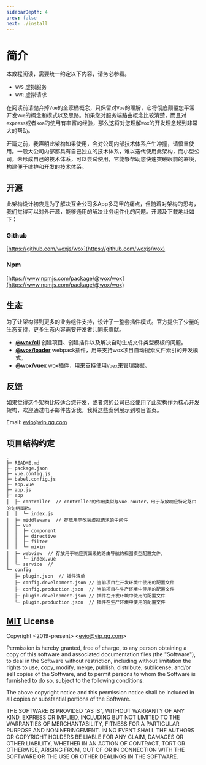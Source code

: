 ```yaml
---
sidebarDepth: 4
prev: false
next: ./install
---
```


# 简介

本教程阅读，需要统一约定以下内容，请务必参看。

- `WVS` 虚拟服务
- `WVR` 虚拟请求

在阅读前请抛弃掉`Vue`的全家桶概念，只保留对`Vue`的理解，它将彻底颠覆您平常开发`Vue`的概念和模式以及思路。如果您对服务端路由概念比较清楚，而且对`express`或者`koa`的使用有丰富的经验，那么这将对您理解`Wox`的开发理念起到非常大的帮助。

开篇之前，我声明此架构如果使用，会对公司内部技术体系产生冲撞，请慎重使用。一般大公司内部都具有自己独立的技术体系，难以迭代使用此架构，而小型公司，未形成自己的技术体系，可以尝试使用，它能够帮助您快速突破眼前的窘境，构建便于维护和开发的技术体系。

## 开源

此架构设计初衷是为了解决互金公司多App多马甲的痛点，但随着对架构的思考，我们觉得可以对外开源，能够通用的解决业务组件化的问题。开源及下载地址如下：

### Github

[https://github.com/woxjs/wox](https://github.com/woxjs/wox)

### Npm

[https://www.npmjs.com/package/@wox/wox](https://www.npmjs.com/package/@wox/wox)

## 生态

为了让架构得到更多的业务组件支持，设计了一整套插件模式。官方提供了少量的生态支持，更多生态内容需要开发者共同来贡献。

- **[@wox/cli](https://github.com/woxjs/cli)** 创建项目、创建插件以及解决自动生成文件类型模板的问题。
- **[@wox/loader](https://github.com/woxjs/loader)** webpack插件，用来支持wox项目自动搜索文件索引的开发模式。
- **[@wox/vuex](https://github.com/woxjs/vuex)** wox插件，用来支持使用`Vuex`来管理数据。

## 反馈

如果觉得这个架构比较适合您开发，或者您的公司已经使用了此架构作为核心开发架构，欢迎通过电子邮件告诉我，我将这些案例展示到项目首页。

Email: [evio@vip.qq.com](mailto:evio@vip.qq.com)

## 项目结构约定
```
.
├─ README.md
├─ package.json
├─ vue.config.js
├─ babel.config.js
├─ app.vue
├─ app.js
├─ app
│  ├─ controller  // controller的作用类似与vue-router，用于存放响应特定路由的句柄函数。
│  │  └─ index.js
│  ├─ middleware  // 存放用于改装虚拟请求的中间件
│  ├─ vue
│  │  ├─ component
│  │  ├─ directive
│  │  ├─ filter
│  │  └─ mixin
│  ├─ webview  // 存放用于响应页面级的路由导航的视图模型配置文件。
│  │  └─ index.vue 
│  └─ service  // 
└─ config
   ├─ plugin.json  // 插件清单
   ├─ config.development.json // 当前项目在开发环境中使用的配置文件
   ├─ config.production.json  // 当前项目在生产环境中使用的配置文件
   ├─ plugin.development.json // 插件在开发环境中使用的配置文件
   └─ plugin.production.json  // 插件在生产环境中使用的配置文件
```

## [MIT](http://opensource.org/licenses/MIT) License

Copyright &lt;2019-present&gt; &lt;evio@vip.qq.com&gt;

Permission is hereby granted, free of charge, to any person obtaining a copy of this software and associated documentation files (the "Software"), to deal in the Software without restriction, including without limitation the rights to use, copy, modify, merge, publish, distribute, sublicense, and/or sell copies of the Software, and to permit persons to whom the Software is furnished to do so, subject to the following conditions:

The above copyright notice and this permission notice shall be included in all copies or substantial portions of the Software.

THE SOFTWARE IS PROVIDED "AS IS", WITHOUT WARRANTY OF ANY KIND, EXPRESS OR IMPLIED, INCLUDING BUT NOT LIMITED TO THE WARRANTIES OF MERCHANTABILITY, FITNESS FOR A PARTICULAR PURPOSE AND NONINFRINGEMENT. IN NO EVENT SHALL THE AUTHORS OR COPYRIGHT HOLDERS BE LIABLE FOR ANY CLAIM, DAMAGES OR OTHER LIABILITY, WHETHER IN AN ACTION OF CONTRACT, TORT OR OTHERWISE, ARISING FROM, OUT OF OR IN CONNECTION WITH THE SOFTWARE OR THE USE OR OTHER DEALINGS IN THE SOFTWARE.